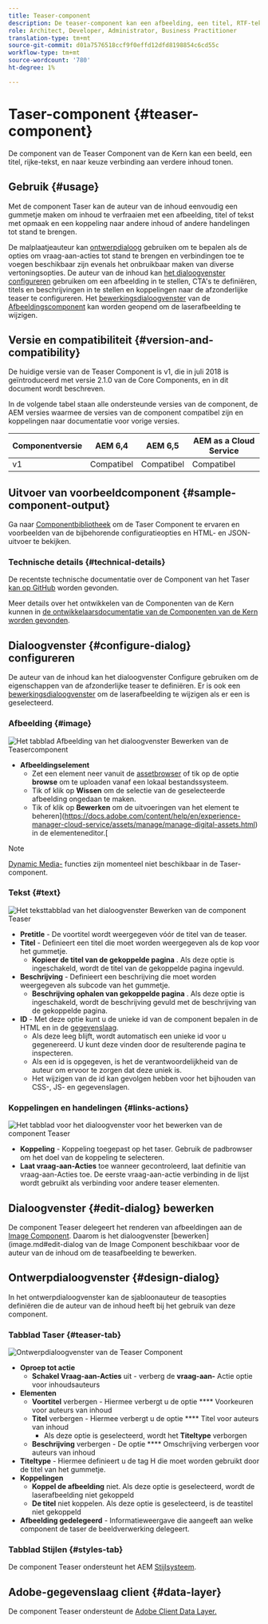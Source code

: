 ```yaml
---
title: Teaser-component
description: De teaser-component kan een afbeelding, een titel, RTF-tekst en eventueel een koppeling naar andere inhoud weergeven.
role: Architect, Developer, Administrator, Business Practitioner
translation-type: tm+mt
source-git-commit: d01a7576518ccf9f0effd12dfd8198854c6cd55c
workflow-type: tm+mt
source-wordcount: '780'
ht-degree: 1%

---
```



# Taser-component {#teaser-component}

De component van de Teaser Component van de Kern kan een beeld, een titel, rijke-tekst, en naar keuze verbinding aan verdere inhoud tonen.

## Gebruik {#usage}

Met de component Taser kan de auteur van de inhoud eenvoudig een gummetje maken om inhoud te verfraaien met een afbeelding, titel of tekst met opmaak en een koppeling naar andere inhoud of andere handelingen tot stand te brengen.

De malplaatjeauteur kan [ontwerpdialoog](#design-dialog) gebruiken om te bepalen als de opties om vraag-aan-acties tot stand te brengen en verbindingen toe te voegen beschikbaar zijn evenals het onbruikbaar maken van diverse vertoningsopties. De auteur van de inhoud kan [het dialoogvenster configureren](#configure-dialog) gebruiken om een afbeelding in te stellen, CTA&#39;s te definiëren, titels en beschrijvingen in te stellen en koppelingen naar de afzonderlijke teaser te configureren. Het [bewerkingsdialoogvenster](image.md#edit-dialog) van de [Afbeeldingscomponent](image.md) kan worden geopend om de laserafbeelding te wijzigen.

## Versie en compatibiliteit {#version-and-compatibility}

De huidige versie van de Teaser Component is v1, die in juli 2018 is geïntroduceerd met versie 2.1.0 van de Core Components, en in dit document wordt beschreven.

In de volgende tabel staan alle ondersteunde versies van de component, de AEM versies waarmee de versies van de component compatibel zijn en koppelingen naar documentatie voor vorige versies.

| Componentversie | AEM 6,4 | AEM 6,5 | AEM as a Cloud Service |
|---|---|---|---|
| v1 | Compatibel | Compatibel | Compatibel |

## Uitvoer van voorbeeldcomponent {#sample-component-output}

Ga naar [Componentbibliotheek](https://adobe.com/go/aem_cmp_library_teaser) om de Taser Component te ervaren en voorbeelden van de bijbehorende configuratieopties en HTML- en JSON-uitvoer te bekijken.

### Technische details {#technical-details}

De recentste technische documentatie over de Component van het Taser [kan op GitHub](https://adobe.com/go/aem_cmp_tech_teaser_v1) worden gevonden.

Meer details over het ontwikkelen van de Componenten van de Kern kunnen in [de ontwikkelaarsdocumentatie van de Componenten van de Kern worden gevonden](/help/developing/overview.md).

## Dialoogvenster {#configure-dialog} configureren

De auteur van de inhoud kan het dialoogvenster Configure gebruiken om de eigenschappen van de afzonderlijke teaser te definiëren. Er is ook een [bewerkingsdialoogvenster](#edit-dialog) om de laserafbeelding te wijzigen als er een is geselecteerd.

### Afbeelding {#image}

![Het tabblad Afbeelding van het dialoogvenster Bewerken van de Teasercomponent](/help/assets/teaser-edit-image.png)

* **Afbeeldingselement**
   * Zet een element neer vanuit de [assetbrowser](https://docs.adobe.com/content/help/en/experience-manager-cloud-service/sites/authoring/fundamentals/environment-tools.html) of tik op de optie **browse** om te uploaden vanaf een lokaal bestandssysteem.
   * Tik of klik op **Wissen** om de selectie van de geselecteerde afbeelding ongedaan te maken.
   * Tik of klik op **Bewerken** om de uitvoeringen van het element te beheren](https://docs.adobe.com/content/help/en/experience-manager-cloud-service/assets/manage/manage-digital-assets.html) in de elementeneditor.[

>[!NOTE]
>
>[Dynamic Media-](image.md#dynamic-media) functies zijn momenteel niet beschikbaar in de Taser-component.

### Tekst {#text}

![Het teksttabblad van het dialoogvenster Bewerken van de component Teaser](/help/assets/teaser-edit-text.png)

* **Pretitle**  - De voortitel wordt weergegeven vóór de titel van de teaser.
* **Titel**  - Definieert een titel die moet worden weergegeven als de kop voor het gummetje.
   * **Kopieer de titel van de gekoppelde pagina** . Als deze optie is ingeschakeld, wordt de titel van de gekoppelde pagina ingevuld.
* **Beschrijving**  - Definieert een beschrijving die moet worden weergegeven als subcode van het gummetje.
   * **Beschrijving ophalen van gekoppelde pagina** . Als deze optie is ingeschakeld, wordt de beschrijving gevuld met de beschrijving van de gekoppelde pagina.
* **ID**  - Met deze optie kunt u de unieke id van de component bepalen in de HTML en in de  [gegevenslaag](/help/developing/data-layer/overview.md).
   * Als deze leeg blijft, wordt automatisch een unieke id voor u gegenereerd. U kunt deze vinden door de resulterende pagina te inspecteren.
   * Als een id is opgegeven, is het de verantwoordelijkheid van de auteur om ervoor te zorgen dat deze uniek is.
   * Het wijzigen van de id kan gevolgen hebben voor het bijhouden van CSS-, JS- en gegevenslagen.

### Koppelingen en handelingen {#links-actions}

![Het tabblad voor het dialoogvenster voor het bewerken van de component Teaser](/help/assets/teaser-edit-link.png)

* **Koppeling**  - Koppeling toegepast op het taser. Gebruik de padbrowser om het doel van de koppeling te selecteren.
* **Laat vraag-aan-Acties**  toe wanneer gecontroleerd, laat definitie van vraag-aan-Acties toe. De eerste vraag-aan-actie verbinding in de lijst wordt gebruikt als verbinding voor andere teaser elementen.

## Dialoogvenster {#edit-dialog} bewerken

De component Teaser delegeert het renderen van afbeeldingen aan de [Image Component](image.md). Daarom is het dialoogvenster [bewerken](image.md#edit-dialog van de Image Component beschikbaar voor de auteur van de inhoud om de teasafbeelding te bewerken.

## Ontwerpdialoogvenster {#design-dialog}

In het ontwerpdialoogvenster kan de sjabloonauteur de teasopties definiëren die de auteur van de inhoud heeft bij het gebruik van deze component.

### Tabblad Taser {#teaser-tab}

![Ontwerpdialoogvenster van de Teaser Component](/help/assets/teaser-design.png)

* **Oproep tot actie**
   * **Schakel Vraag-aan-Acties**  uit - verberg de  **vraag-aan-** Actie optie voor inhoudsauteurs
* **Elementen**
   * **Voortitel**  verbergen - Hiermee verbergt u de optie  **** Voorkeuren voor auteurs van inhoud
   * **Titel**  verbergen - Hiermee verbergt u de optie  **** Titel voor auteurs van inhoud
      * Als deze optie is geselecteerd, wordt het **Titeltype** verborgen
   * **Beschrijving**  verbergen - De optie  **** Omschrijving verbergen voor auteurs van inhoud
* **Titeltype**  - Hiermee definieert u de tag H die moet worden gebruikt door de titel van het gummetje.
* **Koppelingen**
   * **Koppel de afbeelding**  niet. Als deze optie is geselecteerd, wordt de laserafbeelding niet gekoppeld
   * **De titel**  niet koppelen. Als deze optie is geselecteerd, is de teastitel niet gekoppeld
* **Afbeelding gedelegeerd**  - Informatieweergave die aangeeft aan welke component de taser de beeldverwerking delegeert.

### Tabblad Stijlen {#styles-tab}

De component Teaser ondersteunt het AEM [Stijlsysteem](/help/get-started/authoring.md#component-styling).

## Adobe-gegevenslaag client {#data-layer}

De component Teaser ondersteunt de [Adobe Client Data Layer.](/help/developing/data-layer/overview.md)
